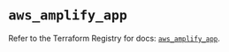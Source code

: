 # `aws_amplify_app`

Refer to the Terraform Registry for docs: [`aws_amplify_app`](https://registry.terraform.io/providers/hashicorp/aws/5.69.0/docs/resources/amplify_app).
